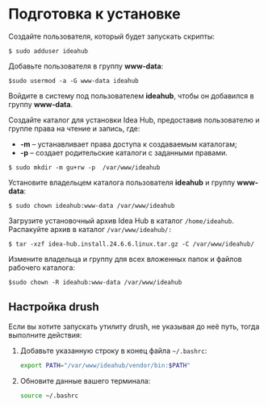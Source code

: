 # Подготовка к установке 

Создайте пользователя, который будет запускать скрипты:
```
$ sudo adduser ideahub
```

Добавьте пользователя в группу **www-data**:
```
$sudo usermod -a -G www-data ideahub
```

Войдите в систему под пользователем **ideahub**, чтобы он добавился в группу **www-data**.

Создайте каталог для установки Idea Hub, предоставив пользователю и группе права на чтение и запись, где: 
* **-m** – устанавливает права доступа к создаваемым каталогам;
* **-p** – создает родительские каталоги с заданными правами.

```
$ sudo mkdir -m gu+rw -p  /var/www/ideahub
```

Установите владельцем каталога пользователя **ideahub** и группу **www-data**:
```
$ sudo chown ideahub:www-data /var/www/ideahub
```

Загрузите установочный архив Idea Hub в каталог `/home/ideahub`. Распакуйте архив в каталог `/var/www/ideahub/:`
```
$ tar -xzf idea-hub.install.24.6.6.linux.tar.gz -C /var/www/ideahub/
```

Измените владельца и группу для всех вложенных папок и файлов рабочего каталога:
```
$sudo chown -R ideahub:www-data /var/www/ideahub
```

## Настройка drush

Если вы хотите запускать утилиту drush, не указывая до неё путь, тогда выполните действия:

1. Добавьте указанную строку в конец файла `~/.bashrc`:

   ```bash
   export PATH="/var/www/ideahub/vendor/bin:$PATH"
   ```
2. Обновите данные вашего терминала:
   ```bash
   source ~/.bashrc
   ```
